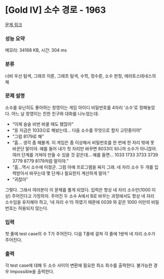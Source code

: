 # [Gold IV] 소수 경로 - 1963 

[문제 링크](https://www.acmicpc.net/problem/1963) 

### 성능 요약

메모리: 34168 KB, 시간: 304 ms

### 분류

너비 우선 탐색, 그래프 이론, 그래프 탐색, 수학, 정수론, 소수 판정, 에라토스테네스의 체

### 문제 설명

<p>소수를 유난히도 좋아하는 창영이는 게임 아이디 비밀번호를 4자리 ‘소수’로 정해놓았다. 어느 날 창영이는 친한 친구와 대화를 나누었는데:</p>

<ul>
	<li>“이제 슬슬 비번 바꿀 때도 됐잖아”</li>
	<li>“응 지금은 1033으로 해놨는데... 다음 소수를 무엇으로 할지 고민중이야"</li>
	<li>“그럼 8179로 해”</li>
	<li>“흠... 생각 좀 해볼게. 이 게임은 좀 이상해서 비밀번호를 한 번에 한 자리 밖에 못 바꾼단 말이야. 예를 들어 내가 첫 자리만 바꾸면 8033이 되니까 소수가 아니잖아. 여러 단계를 거쳐야 만들 수 있을 것 같은데... 예를 들면... 1033 1733 3733 3739 3779 8779 8179처럼 말이야.”</li>
	<li>“흠...역시 소수에 미쳤군. 그럼 아예 프로그램을 짜지 그래. 네 자리 소수 두 개를 입력받아서 바꾸는데 몇 단계나 필요한지 계산하게 말야.”</li>
	<li>“귀찮아”</li>
</ul>

<p>그렇다. 그래서 여러분이 이 문제를 풀게 되었다. 입력은 항상 네 자리 소수만(1000 이상) 주어진다고 가정하자. 주어진 두 소수 A에서 B로 바꾸는 과정에서도 항상 네 자리 소수임을 유지해야 하고, ‘네 자리 수’라 하였기 때문에 0039 와 같은 1000 미만의 비밀번호는 허용되지 않는다.</p>

### 입력 

 <p>첫 줄에 test case의 수 T가 주어진다. 다음 T줄에 걸쳐 각 줄에 1쌍씩 네 자리 소수가 주어진다.</p>

### 출력 

 <p>각 test case에 대해 두 소수 사이의 변환에 필요한 최소 회수를 출력한다. 불가능한 경우 Impossible을 출력한다.</p>

